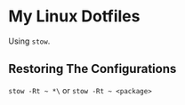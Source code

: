 # My Linux Dotfiles

Using `stow`.


## Restoring The Configurations

`stow -Rt ~ *\` or `stow -Rt ~ <package>`
